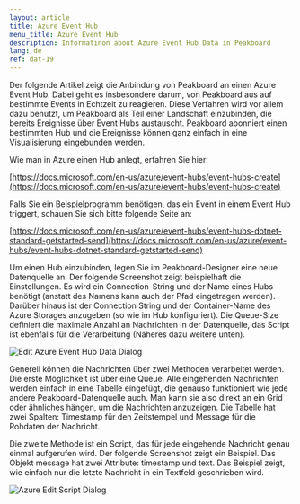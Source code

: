 ```yaml
---
layout: article
title: Azure Event Hub
menu_title: Azure Event Hub
description: Informatinon about Azure Event Hub Data in Peakboard
lang: de
ref: dat-19
---
```


Der folgende Artikel zeigt die Anbindung von Peakboard an einen Azure Event Hub. Dabei geht es insbesondere darum, von Peakboard aus auf bestimmte Events in Echtzeit zu reagieren. Diese Verfahren wird vor allem dazu benutzt, um Peakboard als Teil einer Landschaft einzubinden, die bereits Ereignisse über Event Hubs austauscht. Peakboard abonniert einen bestimmten Hub und die Ereignisse können ganz einfach in eine Visualisierung eingebunden werden.

Wie man in Azure einen Hub anlegt, erfahren Sie hier:

[https://docs.microsoft.com/en-us/azure/event-hubs/event-hubs-create](https://docs.microsoft.com/en-us/azure/event-hubs/event-hubs-create)

Falls Sie ein Beispielprogramm benötigen, das ein Event in einem Event Hub triggert, schauen Sie sich bitte folgende Seite an:

[https://docs.microsoft.com/en-us/azure/event-hubs/event-hubs-dotnet-standard-getstarted-send](https://docs.microsoft.com/en-us/azure/event-hubs/event-hubs-dotnet-standard-getstarted-send)

Um einen Hub einzubinden, legen Sie im Peakboard-Designer eine neue Datenquelle an. Der folgende Screenshot zeigt beispielhaft die Einstellungen. Es wird ein Connection-String und der Name eines Hubs benötigt (anstatt des Namens kann auch der Pfad eingetragen werden). Darüber hinaus ist der Connection String und der Container-Name des Azure Storages anzugeben (so wie im Hub konfiguriert). Die Queue-Size definiert die maximale Anzahl an Nachrichten in der Datenquelle, das Script ist ebenfalls für die Verarbeitung (Näheres dazu weitere unten).

![Edit Azure Event Hub Data Dialog](/assets/images/data-sources/azure-event-hub/edit-azure-event-hub-data-dialog.png)

Generell können die Nachrichten über zwei Methoden verarbeitet werden. Die erste Möglichkeit ist über eine Queue. Alle eingehenden Nachrichten werden einfach in eine Tabelle eingefügt, die genauso funktioniert wie jede andere Peakboard-Datenquelle auch. Man kann sie also direkt an ein Grid oder ähnliches hängen, um die Nachrichten anzuzeigen. Die Tabelle hat zwei Spalten: Timestamp für den Zeitstempel und Message für die Rohdaten der Nachricht.

Die zweite Methode ist ein Script, das für jede eingehende Nachricht genau einmal aufgerufen wird. Der folgende Screenshot zeigt ein Beispiel. Das Objekt message hat zwei Attribute: timestamp und text. Das Beispiel zeigt, wie einfach nur die letzte Nachricht in ein Textfeld geschrieben wird.

![Azure Edit Script Dialog](/assets/images/data-sources/azure-event-hub/azure-edit-script-dialog.png)
